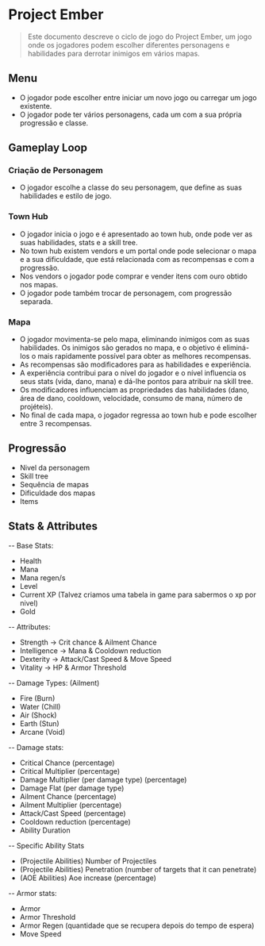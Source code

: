 # Project Ember

> Este documento descreve o ciclo de jogo do Project Ember, um jogo onde os jogadores podem escolher diferentes personagens e habilidades para derrotar inimigos em vários mapas.

## Menu

- O jogador pode escolher entre iniciar um novo jogo ou carregar um jogo existente.
- O jogador pode ter vários personagens, cada um com a sua própria progressão e classe.

## Gameplay Loop

### Criação de Personagem

- O jogador escolhe a classe do seu personagem, que define as suas habilidades e estilo de jogo.

### Town Hub

- O jogador inicia o jogo e é apresentado ao town hub, onde pode ver as suas habilidades, stats e a skill tree.
- No town hub existem vendors e um portal onde pode selecionar o mapa e a sua dificuldade, que está relacionada com as recompensas e com a progressão.
- Nos vendors o jogador pode comprar e vender itens com ouro obtido nos mapas.
- O jogador pode também trocar de personagem, com progressão separada.

### Mapa

- O jogador movimenta-se pelo mapa, eliminando inimigos com as suas habilidades. Os inimigos são gerados no mapa, e o objetivo é eliminá-los o mais rapidamente possível para obter as melhores recompensas.
- As recompensas são modificadores para as habilidades e experiência.
- A experiência contribui para o nível do jogador e o nível influencia os seus stats (vida, dano, mana) e dá-lhe pontos para atribuir na skill tree.
- Os modificadores influenciam as propriedades das habilidades (dano, área de dano, cooldown, velocidade, consumo de mana, número de projéteis).
- No final de cada mapa, o jogador regressa ao town hub e pode escolher entre 3 recompensas.

## Progressão

- Nivel da personagem
- Skill tree
- Sequência de mapas
- Dificuldade dos mapas
- Items

## Stats & Attributes

-- Base Stats:
- Health
- Mana
- Mana regen/s
- Level
- Current XP (Talvez criamos uma tabela in game para sabermos o xp por nivel)
- Gold

-- Attributes:
- Strength -> Crit chance & Ailment Chance
- Intelligence -> Mana & Cooldown reduction
- Dexterity -> Attack/Cast Speed & Move Speed
- Vitality -> HP & Armor Threshold

-- Damage Types: (Ailment)
- Fire (Burn)
- Water (Chill)
- Air (Shock)
- Earth (Stun)
- Arcane (Void)

-- Damage stats:
- Critical Chance (percentage)
- Critical Multiplier (percentage)
- Damage Multiplier (per damage type) (percentage)
- Damage Flat (per damage type)
- Ailment Chance (percentage)
- Ailment Multiplier (percentage)
- Attack/Cast Speed (percentage)
- Cooldown reduction (percentage)
- Ability Duration

-- Specific Ability Stats

- (Projectile Abilities) Number of Projectiles
- (Projectile Abilities) Penetration (number of targets that it can penetrate)
- (AOE Abilities) Aoe increase (percentage)

-- Armor stats:
- Armor
- Armor Threshold
- Armor Regen (quantidade que se recupera depois do tempo de espera)
- Move Speed 

